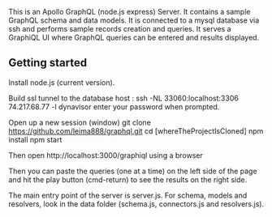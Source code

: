 This is an Apollo GraphQL (node.js express) Server. It contains a sample GraphQL schema and data models. It is connected to a mysql database via ssh and performs sample records creation and queries. It serves a GraphiQL UI where GraphQL queries can be entered and results displayed.

## Getting started

Install node.js (current version).

Build ssl tunnel to the database host :
ssh -NL 33060:localhost:3306 74.217.68.77 -l dynavisor
enter your password when prompted.

Open up a new session (window)
git clone https://github.com/leima888/graphql.git
cd [whereTheProjectIsCloned]
npm install
npm start


Then open http://localhost:3000/graphiql using a browser

Then you can paste the queries (one at a time) on the left side of the page
and hit the play button (cmd-return) to see the results on the right side.

The main entry point of the server is server.js. For schema, models and resolvers, look in the data folder (schema.js, connectors.js and resolvers.js).




